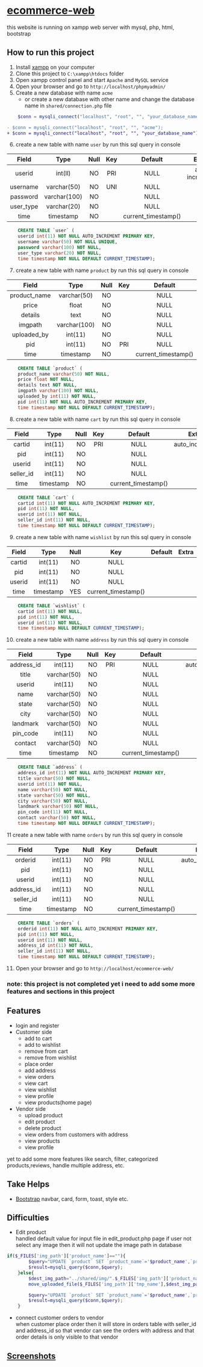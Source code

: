 # [ecommerce-web](https://github.com/animeshmaiti/ecommerce-web)

this website is running on xampp web server with mysql, php, html, bootstrap

## How to run this project

1. Install [xampp](https://www.apachefriends.org/download.html) on your computer
2. Clone this project to `C:\xampp\htdocs` folder
3. Open xampp control panel and start `Apache` and `MySQL` service
4. Open your browser and go to `http://localhost/phpmyadmin/`
5. Create a new database with name `acme`
   - or create a new database with other name and change the database name in `shared/connection.php` file

```php
    $conn = mysqli_connect("localhost", "root", "", "your_database_name");
```
```diff
- $conn = mysqli_connect("localhost", "root", "", "acme");
+ $conn = mysqli_connect("localhost", "root", "", "your_database_name");
```

6. create a new table with name `user` by run this sql query in console

| Field	 |   Type	|  Null | Key |Default	|	Extra|
|:---:|:---:|:---:|:---:|:---:|:---:|
| userid     |int(ll)	    | NO	|PRI | NULL|auto increment|
| username   | varchar(50)	| NO	|UNI | NULL|
| password   | varchar(100) | NO	|    | NULL|
| user_type  | varchar(20)  | NO	|    | NULL|
| time       | timestamp    | NO	|    | current_timestamp()|
```sql 
    CREATE TABLE `user` (
    userid int(11) NOT NULL AUTO_INCREMENT PRIMARY KEY,
    username varchar(50) NOT NULL UNIQUE,
    password varchar(100) NOT NULL,
    user_type varchar(20) NOT NULL,
    time timestamp NOT NULL DEFAULT CURRENT_TIMESTAMP);
```

7. create a new table with name `product` by run this sql query in console

| Field	 |   Type	|  Null | Key | Default	|	Extra|
|:---:|:---:|:---:|:---:|:---:|:---:|
|product_name	|       varchar(50) |	 NO|		|NULL|		
|price	|       float	    |    NO|		|NULL|		
|details|	    text	    |    NO|		|NULL|		
|imgpath|	    varchar(100)|	 NO|		|NULL|		
|uploaded_by|	int(11)	    |    NO|		|NULL|		
|pid	|       int(11)	    |    NO|	PRI |NULL|	auto_increment|	
|time	|       timestamp	|    NO|		|current_timestamp()|		

```sql 
    CREATE TABLE `product` (
    product_name varchar(50) NOT NULL,
    price float NOT NULL,
    details text NOT NULL,
    imgpath varchar(100) NOT NULL,
    uploaded_by int(11) NOT NULL,
    pid int(11) NOT NULL AUTO_INCREMENT PRIMARY KEY,
    time timestamp NOT NULL DEFAULT CURRENT_TIMESTAMP);
```

8. create a new table with name `cart` by run this sql query in console

| Field	 |   Type	|  Null | Key | Default	|	Extra|
|:---:|:---:|:---:|:---:|:---:|:---:|
|cartid	    |int(11)	|NO|	PRI |NULL|	auto_increment|	
|pid	    |int(11)	|NO|		|NULL|		
|userid	    |int(11)	|NO|		|NULL|		
|seller_id	|int(11)	|NO|		|NULL|		
|time	    |timestamp	|NO|		|current_timestamp()|

```sql 
    CREATE TABLE `cart` (
    cartid int(11) NOT NULL AUTO_INCREMENT PRIMARY KEY,
    pid int(11) NOT NULL,
    userid int(11) NOT NULL,
    seller_id int(11) NOT NULL,
    time timestamp NOT NULL DEFAULT CURRENT_TIMESTAMP);
```

9. create a new table with name `wishlist` by run this sql query in console

| Field	 |   Type	|  Null | Key | Default	|	Extra|
|:---:|:---:|:---:|:---:|:---:|:---:|
|cartid	|int(11)	|NO		|NULL|		
|pid	|int(11)	|NO		|NULL|		
|userid	|int(11)	|NO		|NULL|		
|time	|timestamp	|YES	|current_timestamp()|

```sql 
    CREATE TABLE `wishlist` (
    cartid int(11) NOT NULL,
    pid int(11) NOT NULL,
    userid int(11) NOT NULL,
    time timestamp NULL DEFAULT CURRENT_TIMESTAMP);
```
10. create a new table with name `address` by run this sql query in console

| Field	 |   Type	|  Null | Key | Default	|	Extra|
|:---:|:---:|:---:|:---:|:---:|:---:|
|address_id	|int(11)	    |NO|PRI 	|NULL|	auto_increment|	
|title	    |varchar(50)	|NO|		|NULL|		
|userid	    |int(11)	    |NO|		|NULL|		
|name	    |varchar(50)	|NO|		|NULL|		
|state	    |varchar(50)	|NO|		|NULL|		
|city	    |varchar(50)	|NO|		|NULL|		
|landmark	|varchar(50)	|NO|		|NULL|		
|pin_code	|int(11)	    |NO|		|NULL|		
|contact	|varchar(50)	|NO|		|NULL|		
|time	    |timestamp	    |NO|		|current_timestamp()|

```sql 
    CREATE TABLE `address` (
    address_id int(11) NOT NULL AUTO_INCREMENT PRIMARY KEY,
    title varchar(50) NOT NULL,
    userid int(11) NOT NULL,
    name varchar(50) NOT NULL,
    state varchar(50) NOT NULL,
    city varchar(50) NOT NULL,
    landmark varchar(50) NOT NULL,
    pin_code int(11) NOT NULL,
    contact varchar(50) NOT NULL,
    time timestamp NOT NULL DEFAULT CURRENT_TIMESTAMP);
```	

11 create a new table with name `orders` by run this sql query in console

| Field	 |   Type	|  Null | Key | Default	|	Extra|
|:---:|:---:|:---:|:---:|:---:|:---:|
|orderid	|int(11)	|NO| PRI|NULL|	auto_increment|
|pid	    |int(11)	|NO| 	|NULL|		
|userid	    |int(11)	|NO| 	|NULL|		
|address_id	|int(11)	|NO| 	|NULL|		
|seller_id	|int(11)	|NO| 	|NULL|		
|time	    |timestamp	|NO| 	|current_timestamp()|

```sql 
    CREATE TABLE `orders` (
    orderid int(11) NOT NULL AUTO_INCREMENT PRIMARY KEY,
    pid int(11) NOT NULL,
    userid int(11) NOT NULL,
    address_id int(11) NOT NULL,
    seller_id int(11) NOT NULL,
    time timestamp NOT NULL DEFAULT CURRENT_TIMESTAMP);
```

11. Open your browser and go to `http://localhost/ecommerce-web/`

### note: this project is not completed yet i need to add some more features and sections in this project

## Features
- login and register
- Customer side
    - add to cart
    - add to wishlist
    - remove from cart
    - remove from wishlist
    - place order
    - add address
    - view orders
    - view cart
    - view wishlist
    - view profile
    - view products(home page)
- Vendor side
    - upload product
    - edit product
    - delete product
    - view orders from customers with address
    - view products
    - view profile

yet to add some more features like search, filter, categorized products,reviews, handle multiple address, etc.

## Take Helps
- [Bootstrap](https://getbootstrap.com/docs/5.3/getting-started/introduction/) navbar, card, form, toast, style etc.

## Difficulties
- Edit product <br>
handled default value for input file in edit_product.php page if user not select any image then it will not update the image path in database
```php
if($_FILES['img_path']['product_name']==""){
        $query="UPDATE `product` SET `product_name`='$product_name',`price`=$price,`details`='$details',`uploaded_by`=$userid WHERE `pid`=$pid";
        $result=mysqli_query($conn,$query);
    }else{
        $dest_img_path="../shared/img/".$_FILES['img_path']['product_name'];
        move_uploaded_file($_FILES['img_path']['tmp_name'],$dest_img_path);

        $query="UPDATE `product` SET `product_name`='$product_name',`price`=$price,`details`='$details',`imgpath`='$dest_img_path',`uploaded_by`=$userid WHERE `pid`=$pid";
        $result=mysqli_query($conn,$query);
    }
```
- connect customer orders to vendor <br>
when customer place order then it will store in orders table with seller_id and address_id so that vendor can see the orders with address and that order details is only visible to that vendor

## [Screenshots](Screenshots/)




